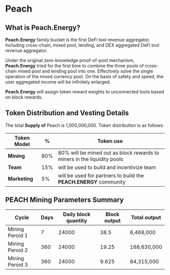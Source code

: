 # Peach



## What is Peach.Energy?

**Peach.Energy** family bucket is the first DeFi tool revenue aggregator. Including cross-chain, mixed pool, lending, and DEX aggregated DeFi tool revenue aggregator.

Under the original zero-knowledge proof-of-pool mechanism, **Peach.Energy** tried for the first time to combine the three pools of cross-chain mixed pool and lending pool into one. Effectively solve the single operation of the mixed currency pool. On the basis of safety and speed, the user aggregated income will be infinitely enlarged.

 **Peach.Energy** will assign token reward weights to unconnected tools based on block rewards.



## **Token Distribution and Vesting Details**

The total **Supply of** Peach is 1,000,000,000. Token distribution is as follows:

| Token Model   | %    | Token use                                                    |
| ------------- | ---- | ------------------------------------------------------------ |
| **Mining**    | 80%  | 80% will be mined out as block rewards to miners in the liquidity pools |
| **Team**      | 15%  | will be used to build and incentivize team                   |
| **Marketing** | 5%   | will be used for partners to build the **PEACH.ENERGY** community |



## PEACH Mining Parameters Summary

| Cycle           | Days | Daily block quantity | Block output | Total output |
| --------------- | ---- | -------------------- | ------------ | ------------ |
| Mining Peroid 1 | 7    | 24000                | 38.5         | 6,468,000    |
| Mining Peroid 2 | 360  | 24000                | 19.25        | 168,630,000  |
| Mining Peroid 3 | 360  | 24000                | 9.625        | 84,315,000   |